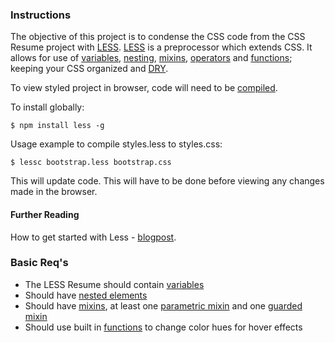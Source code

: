 ### Instructions

The objective of this project is to condense the CSS code from the CSS Resume project with [LESS](http://lesscss.org). [LESS](http://lesscss.org) is a preprocessor which extends CSS. It allows for use of [variables](http://lesscss.org/features/#variables-feature), [nesting](http://lesscss.org/features/#features-overview-feature-nested-rules), [mixins](http://lesscss.org/features/#mixins-feature), [operators](http://lesscss.org/features/#features-overview-feature-operations) and [functions](http://lesscss.org/functions/); keeping your CSS organized and [DRY](https://en.wikipedia.org/wiki/Don%27t_repeat_yourself).


To view styled project in browser, code will need to be [compiled](http://lesscss.org/usage/#command-line-usage).

To install globally:

~~~~~~
$ npm install less -g
~~~~~~

Usage example to compile styles.less to styles.css:

~~~~~~
$ lessc bootstrap.less bootstrap.css
~~~~~~

This will update code. This will have to be done before viewing any changes made in the browser.

#### Further Reading
How to get started with Less - [blogpost](http://designshack.net/articles/css/using-less-js-to-simplify-your-css3).


### Basic Req's

* The LESS Resume should contain [variables](http://lesscss.org/features/#variables-feature)
* Should have [nested elements](http://lesscss.org/features/#features-overview-feature-nested-rules)
* Should have [mixins](http://lesscss.org/features/#mixins-feature), at least one [parametric mixin](http://lesscss.org/features/#mixins-parametric-feature) and one [guarded mixin](http://lesscss.org/features/#mixin-guards-feature)
* Should use built in [functions](http://lesscss.org/functions/) to change color hues for hover effects
